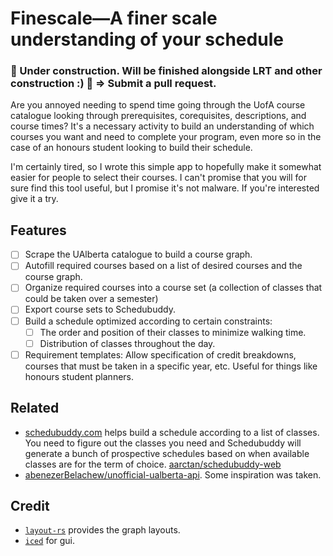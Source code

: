 # Finescale&mdash;A finer scale understanding of your schedule
### &#128679; Under construction. Will be finished alongside LRT and other construction :) &#128679; &Rightarrow; Submit a pull request.
Are you annoyed needing to spend time going through the UofA course catalogue
looking through prerequisites, corequisites, descriptions, and course times? It's
a necessary activity to build an understanding of which courses you want and need
to complete your program, even more so in the case of an honours student looking
to build their schedule. 

I'm certainly tired, so I wrote this simple app to hopefully make it somewhat
easier for people to select their courses. I can't promise that you will for
sure find this tool useful, but I promise it's not malware. If
you're interested give it a try.

## Features
- [ ] Scrape the UAlberta catalogue to build a course graph.
- [ ] Autofill required courses based on a list of desired courses and the course graph.
- [ ] Organize required courses into a course set (a collection of classes that could be taken over a semester)
- [ ] Export course sets to Schedubuddy.
- [ ] Build a schedule optimized according to certain constraints:
  - [ ] The order and position of their classes to minimize walking time.
  - [ ] Distribution of classes throughout the day.
- [ ] Requirement templates: Allow specification of credit breakdowns, courses that must be taken in a specific
year, etc. Useful for things like honours student planners.

## Related
- [schedubuddy.com](schedubuddy.com) helps build a schedule according to a list of classes.
You need to figure out the classes you need and Schedubuddy will generate a bunch of prospective schedules based
on when available classes are for the term of choice.
[aarctan/schedubuddy-web](https://github.com/aarctan/schedubuddy-web)
- [abenezerBelachew/unofficial-ualberta-api](https://github.com/abenezerBelachew/unofficial-ualberta-api/blob/master/scraper.py).
Some inspiration was taken.

## Credit
- [`layout-rs`](https://github.com/nadavrot/layout) provides the graph layouts.
- [`iced`](https://iced.rs/) for gui.
